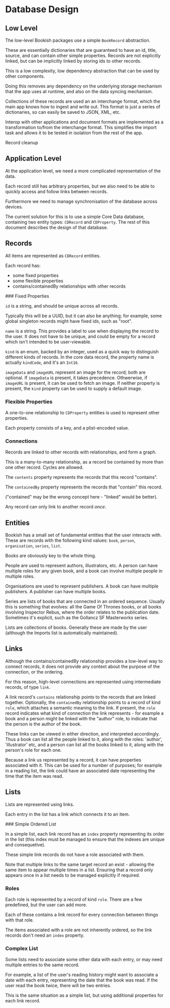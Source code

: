 # Database Design

## Low Level

The low-level Bookish packages use a simple `BookRecord` abstraction. 

These are essentially dictionaries that are guaranteed to have an id, title, source, and can contain other simple properties. Records are not explicitly linked, but can be implicitly linked by storing ids to other records.

This is a low complexity, low dependency abstraction that can be used by other components. 

Doing this removes any dependency on the underlying storage mechanism that the app uses at runtime, and also on the data syncing mechanism.

Collections of these records are used an an interchange format, which the main app knows how to ingest and write out.  This format is just a series of dictionaries, so can easily be saved to JSON, XML, etc.

Interop with other applications and document formats are implemented as a transformation to/from the interchange format. This simplifies the import task and allows it to be tested in isolation from the rest of the app.

Record cleanup 

## Application Level
 
At the application level, we need a more complicated representation of the data.

Each record still has arbitrary properties, but we also need to be able to quickly access and follow links between records.

Furthermore we need to manage synchronisation of the database across devices.

The current solution for this is to use a simple Core Data database, containing two entity types: `CDRecord` and `CDProperty`. The rest of this document describes the design of that database. 

## Records

All items are represented as `CDRecord` entities.

Each record has:

- some fixed properties
- some flexible properties
- contains/containedBy relationships with other records

### Fixed Properties

`id` is a string, and should be unique across all records. 

Typically this will be a UUID, but it can also be anything; for example, some global singleton records might have fixed ids, such as "root".

`name` is a string. This provides a label to use when displaying the record to the user. It does not have to be unique, and could be empty for a record which isn't intended to be user-viewable. 

`kind` is an enum, backed by an integer, used as a quick way to distinguish different kinds of records. In the core data record, the property name is actually `kindCode`, and it's an `Int16`.

`imageData` and `imageURL` represent an image for the record; both are optional. If `imageData` is present, it takes precedence. Othwerwise, if `imageURL` is present, it can be used to fetch an image. If neither property is present, the `kind` property can be used to supply a default image. 


### Flexible Properties

A one-to-one relationship to `CDProperty` entities is used to represent other properties.

Each property consists of a key, and a plist-encoded value.


### Connections

Records are linked to other records with relationships, and form a graph.

This is a many-to-many relationship, as a record be contained by more than one other record. Cycles are allowed.

The `contents` property represents the records that this record "contains".

The `containedBy` property represents the records that "contain" this record.

("contained" may be the wrong concept here - "linked" would be better).

Any record can only link to another record _once_. 
 
## Entities

Bookish has a small set of fundamental entities that the user interacts with. These are records with the following kind values: `book`, `person`, `organisation`, `series`, `list`.

Books are obviously key to the whole thing. 

People are used to represent authors, illustrators, etc. A person can have multiple roles for any given book, and a book can involve multiple people in multiple roles.  

Organisations are used to represent publishers. A book can have multiple publishers. A publisher can have multiple books.

Series are lists of books that are connected in an ordered sequence. Usually this is something that evolves: all the Game Of Thrones books, or all books involving Inspector Rebus, where the order relates to the publication date. Sometimes it's explicit, such as the Gollancz SF Masterworks series.

Lists are collections of books. Generally these are made by the user (although the Imports list is automatically maintained). 

## Links

Although the contains/containedBy relationship provides a low-level way to connect records, it does not provide any context about the purpose of the connection, or the ordering.

For this reason, high-level connections are represented using intermediate records, of type `link`.

A link record's `contains` relationship points to the records that are linked together. Optionally, the `containedBy` relationship points to a record of kind `role`, which attaches a semantic meaning to the link. If present, the `role` record indicates what kind of connection the link represents - for example a book and a person might be linked with the "author" role, to indicate that the person is the author of the book.  

These links can be viewed in either direction, and interpreted accordingly. Thus a book can list all the people linked to it, along with the roles: 'author', 'illustrator' etc, and a person can list all the books linked to it, along with the person's role for each one. 

Because a link us represented by a record, it can have properties associated with it. This can be used for a number of purposes; for example in a reading list, the link could have an associated date representing the time that the item was read.
 
## Lists

Lists are represented using links.

Each entry in the list has a link which connects it to an item.

### Simple Ordered List

In a simple list, each link record has an `index` property representing its order in the list (this index must be managed to ensure that the indexes are unique and consequetive).

These simple link records do not have a role associated with them.

Note that multiple links to the same target record an exist - allowing the same item to appear multiple times in a list. Ensuring that a record only appears once in a list needs to be managed explicitly if required. 

### Roles

Each role is represented by a record of kind `role`. There are a few predefined, but the user can add more.

Each of these contains a link record for every connection between things with that role. 

The items associated with a role are not inherently ordered, so the link records don't need an `index` property.

### Complex List

Some lists need to associate some other data with each entry, or may need multiple entries to the same record.

For example, a list of the user's reading history might want to associate a date with each entry, representing the date that the book was read. If the user read the book twice, there will be two entries. 

This is the same situation as a simple list, but using additional properties for each link record.
